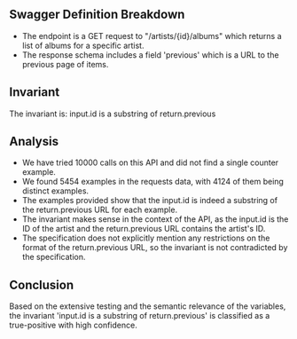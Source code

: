 ## Swagger Definition Breakdown
- The endpoint is a GET request to "/artists/{id}/albums" which returns a list of albums for a specific artist.
- The response schema includes a field 'previous' which is a URL to the previous page of items.

## Invariant
The invariant is: input.id is a substring of return.previous

## Analysis
- We have tried 10000 calls on this API and did not find a single counter example.
- We found 5454 examples in the requests data, with 4124 of them being distinct examples.
- The examples provided show that the input.id is indeed a substring of the return.previous URL for each example.
- The invariant makes sense in the context of the API, as the input.id is the ID of the artist and the return.previous URL contains the artist's ID.
- The specification does not explicitly mention any restrictions on the format of the return.previous URL, so the invariant is not contradicted by the specification.

## Conclusion
Based on the extensive testing and the semantic relevance of the variables, the invariant 'input.id is a substring of return.previous' is classified as a true-positive with high confidence.
